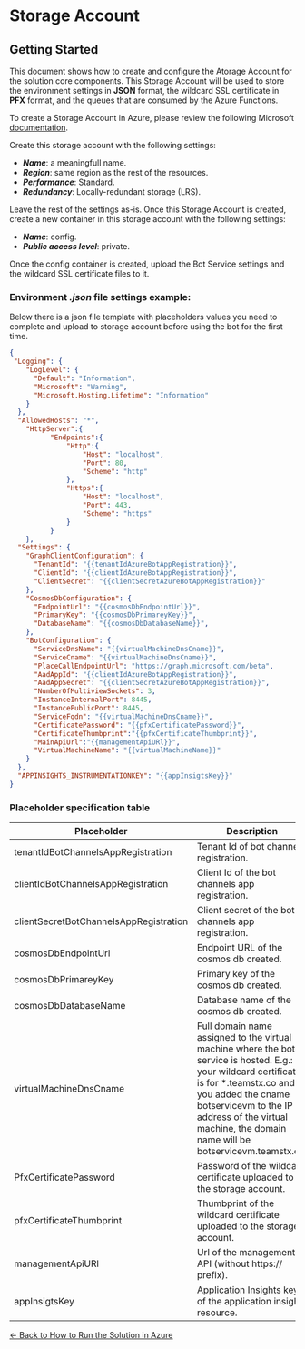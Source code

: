 # Storage Account

## Getting Started

This document shows how to create and configure the Atorage Account for the solution core components. This Storage Account will be used to store the environment settings in **JSON** format, the wildcard SSL certificate in **PFX** format, and the queues that are consumed by the Azure Functions. 

To create a Storage Account in Azure, please review the following Microsoft [documentation](https://docs.microsoft.com/en-us/azure/storage/common/storage-account-create?tabs=azure-portal).

Create this storage account with the following settings:
- ***Name***: a meaningfull name.
- ***Region***: same region as the rest of the resources.
- ***Performance***: Standard.
- ***Redundancy***: Locally-redundant storage (LRS).

Leave the rest of the settings as-is. Once this Storage Account is created, create a new container in this storage account with the following settings: 
- ***Name***: config.
- ***Public access level***: private.

Once the config container is created, upload the Bot Service settings and the wildcard SSL certificate files to it.

### Environment ***.json*** file settings example:
Below there is a json file template with placeholders values you need to complete and upload to storage account before using the bot for the first time.

```json
{
 "Logging": {
    "LogLevel": {
      "Default": "Information",
      "Microsoft": "Warning",
      "Microsoft.Hosting.Lifetime": "Information"
    }
  },
  "AllowedHosts": "*",
	"HttpServer":{
          "Endpoints":{
              "Http":{
                  "Host": "localhost",
                  "Port": 80,
                  "Scheme": "http"
              },
              "Https":{
                  "Host": "localhost",
                  "Port": 443,
                  "Scheme": "https"
              }
          }
    },
  "Settings": {
    "GraphClientConfiguration": {
      "TenantId": "{{tenantIdAzureBotAppRegistration}}",
      "ClientId": "{{clientIdAzureBotAppRegistration}}",
      "ClientSecret": "{{clientSecretAzureBotAppRegistration}}"
    },
    "CosmosDbConfiguration": {
      "EndpointUrl": "{{cosmosDbEndpointUrl}}",
      "PrimaryKey": "{{cosmosDbPrimareyKey}}",
      "DatabaseName": "{{cosmosDbDatabaseName}}",
    },
    "BotConfiguration": {
      "ServiceDnsName": "{{virtualMachineDnsCname}}",
      "ServiceCname": "{{virtualMachineDnsCname}}",
      "PlaceCallEndpointUrl": "https://graph.microsoft.com/beta",
      "AadAppId": "{{clientIdAzureBotAppRegistration}}",
      "AadAppSecret": "{{clientSecretAzureBotAppRegistration}}",
      "NumberOfMultiviewSockets": 3,
      "InstanceInternalPort": 8445,
      "InstancePublicPort": 8445,
      "ServiceFqdn": "{{virtualMachineDnsCname}}",
      "CertificatePassword": "{{pfxCertificatePassword}}",
      "CertificateThumbprint":"{{pfxCertificateThumbprint}}",
      "MainApiUrl":"{{managementApiURl}}",
      "VirtualMachineName": "{{virtualMachineName}}"
    }
  },
  "APPINSIGHTS_INSTRUMENTATIONKEY": "{{appInsigtsKey}}"
}
```
### Placeholder specification table

| Placeholder                            | Description                                                                                                                                                                                                                                                               |
|----------------------------------------|---------------------------------------------------------------------------------------------------------------------------------------------------------------------------------------------------------------------------------------------------------------------------|
| tenantIdBotChannelsAppRegistration     | Tenant Id of bot channels registration.                                                                                                                                                                                                                                   |
| clientIdBotChannelsAppRegistration     | Client Id of the bot channels app registration.                                                                                                                                                                                                                           |
| clientSecretBotChannelsAppRegistration | Client secret of the bot channels app registration.                                                                                                                                                                                                                       |
| cosmosDbEndpointUrl                    | Endpoint URL of the cosmos db created.                                                                                                                                                                                                        |
| cosmosDbPrimareyKey                    | Primary key of the cosmos db created.                                                                                                                                                                                                         |
| cosmosDbDatabaseName                   | Database name of the cosmos db created.                                                                                                                                                                                                       |
| virtualMachineDnsCname                 | Full domain name assigned to the virtual machine where the bot service is hosted. E.g.: If your wildcard certificate is for *.teamstx.co and you added the cname botservicevm to the IP address of the virtual machine, the domain name will be botservicevm.teamstx.co. |
| PfxCertificatePassword                 | Password of the wildcard certificate uploaded to the storage account.                                                                                                                                                                                                     |
| pfxCertificateThumbprint               | Thumbprint of the wildcard certificate uploaded to the storage account.                                                                                                                                                                                                   |
| managementApiURl                       | Url of the management API (without https:// prefix).                                                                                                                                                                                                                      |
| appInsigtsKey                          | Application Insights key of the application insights resource.                                                                                                                                                                        |

[← Back to How to Run the Solution in Azure](README.md#how-to-run-the-solution-in-azure)
